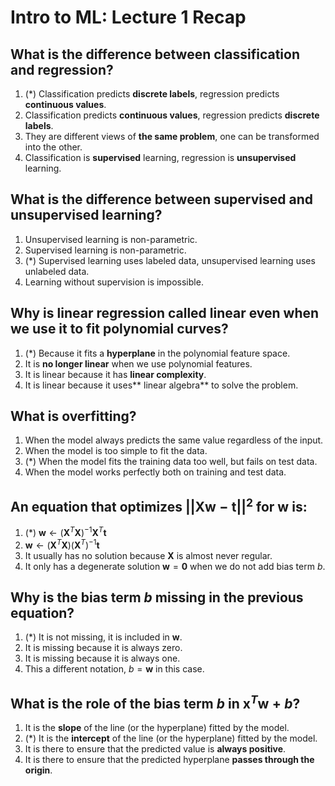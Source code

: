 # Intro to ML: Lecture 1 Recap

## What is the difference between classification and regression?

1. (*) Classification predicts **discrete labels**, regression predicts **continuous values**.
2. Classification predicts **continuous values**, regression predicts **discrete labels**.
3. They are different views of **the same problem**, one can be transformed into the other.
4. Classification is **supervised** learning, regression is **unsupervised** learning.


## What is the difference between supervised and unsupervised learning?

1. Unsupervised learning is non-parametric.
2. Supervised learning is non-parametric.
3. (*) Supervised learning uses labeled data, unsupervised learning uses unlabeled data.
4. Learning without supervision is impossible.


## Why is linear regression called linear even when we use it to fit polynomial curves?

1. (*) Because it fits a **hyperplane** in the polynomial feature space.
2. It is **no longer linear** when we use polynomial features.
3. It is linear because it has **linear complexity**.
4. It is linear because it uses** linear algebra** to solve the problem.


## What is overfitting?

1. When the model always predicts the same value regardless of the input.
2. When the model is too simple to fit the data.
3. (*) When the model fits the training data too well, but fails on test data.
4. When the model works perfectly both on training and test data.


## An equation that optimizes $||\boldsymbol{X}\boldsymbol{w} - \boldsymbol{t}||^2$ for $\textbf{w}$ is:

1. (*) $\boldsymbol{w} \leftarrow (\boldsymbol{X}^T\boldsymbol{X})^{-1}\boldsymbol{X}^T\boldsymbol{t}$
2. $\boldsymbol{w} \leftarrow (\boldsymbol{X}^T\boldsymbol{X})(\boldsymbol{X}^T)^{-1}\boldsymbol{t}$
3. It usually has no solution because $\textbf{X}$ is almost never regular.
4. It only has a degenerate solution $\textbf{w} = \textbf{0}$ when we do not add bias term $b$.


## Why is the bias term $b$ missing in the previous equation?

1. (*) It is not missing, it is included in $\boldsymbol{w}$.
2. It is missing because it is always zero.
3. It is missing because it is always one.
4. This a different notation, $b = \boldsymbol{w}$ in this case.


## What is the role of the bias term $b$ in $\boldsymbol{x}^T\boldsymbol{w} + b$?

1. It is the **slope** of the line (or the hyperplane) fitted by the model.
2. (*) It is the **intercept** of the line (or the hyperplane) fitted by the model.
3. It is there to ensure that the predicted value is **always positive**.
4. It is there to ensure that the predicted hyperplane **passes through the origin**.


